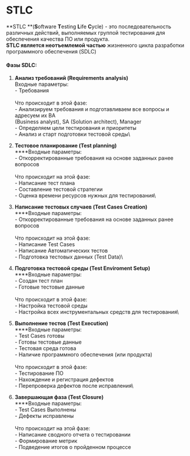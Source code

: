 # STLC

**STLC **(**S**oftware **T**esting **L**ife **C**ycle) - это последовательность различных действий, выполняемых группой тестирования для обеспечения качества ПО или продукта. \
**STLC является неотъемлемой частью** жизненного цикла разработки программного обеспечения (SDLC)

#### Фазы SDLC: 

1. **Анализ требований (Requirements analysis)**\
   Входные параметры: \
       \- Требования\
   \
   Что происходит в этой фазе: \
       \- Анализируем требования и подготавливаем все вопросы и адресуем их BA \
         (Business analyst), SA (Solution architect), Manager\
       \- Определяем цели тестирования и приоритеты\
       \- Анализ и старт подготовки тестовой среды\

2. **Тестовое планирование (Test planning)**\
   ****Входные параметры:\
       \- Откорректированные требования на основе заданных ранее вопросов\
   \
   Что происходит на этой фазе: \
       \- Написание тест плана\
       \- Составление тестовой стратегии\
       \- Оценка времени ресурсов нужных для тестирования\

3. **Написание тестовых случаев (Test Cases Creation)**\
   ****Входные параметры:\
       \- Откорректированные требования на основе заданных ранее вопросов\
   \
   Что происходит на этой фазе: \
       \- Написание Test Cases\
       \- Написание Автоматических тестов\
       \- Подготовка тестовых данных (Test Data)\

4. **Подготовка тестовой среды (Test Enviroment Setup)**\
   ****Входные параметры:\
       \- Создан тест план\
       \- Готовые тестовые данные\
   \
   Что происходит в этой фазе:\
       \- Настройка тестовой среды\
       \- Настройка всех инструментальных средств для тестирования\

5. **Выполнение тестов (Test Execution)**\
   ****Входные параметры: \
       \- Test Cases готовы\
       \- Готовы тестовые данные\
       \- Тестовая среда готова\
       \- Наличие программного обеспечения (или продукта)\
   \
   Что происходит в этой фазе:\
       \- Тестирование ПО\
       \- Нахождение и регистрация дефектов\
       \- Перепроверка дефектов после исправления\

6. **Завершающая фаза (Test Closure)**\
   ****Входные параметры: \
       \- Test Cases Выполнены\
       \- Дефекты исправлены\
   \
   Что происходит на этой фазе:\
       \- Написание сводного отчета о тестировании\
       \- Формирование метрик\
       \- Подведение итогов о пройденном процессе
